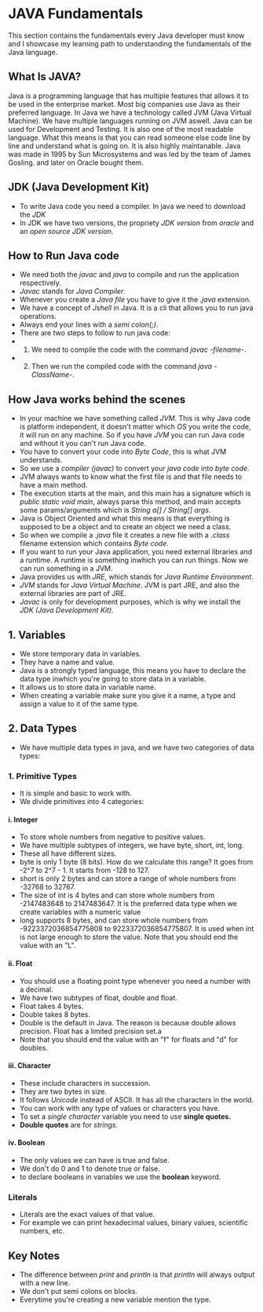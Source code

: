 # JAVA Fundamentals

This section contains the fundamentals every Java developer must know and I showcase my learning path to understanding the fundamentals of the Java language.

## What Is JAVA?

Java is a programming language that has multiple features that allows it to be used in the enterprise market. Most big companies use Java as their preferred language. In Java we have a technology called JVM (Java Virtual Machine). We have multiple languages running on JVM aswell. Java can be used for Development and Testing. It is also one of the most readable language. What this means is that you can read someone else code line by line and understand what is going on. It is also highly maintanable.
Java was made in 1995 by Sun Microsystems and was led by the team of James Gosling. and later on Oracle bought them.

## JDK (Java Development Kit)

- To write Java code you need a compiler. In java we need to download the _JDK_
- In JDK we have two versions, the propriety _JDK version_ from _oracle_ and an _open source JDK version_.

## How to Run Java code

- We need both the _javac_ and _java_ to compile and run the application respectively.
- _Javac_ stands for _Java Compiler_.
- Whenever you create a _Java file_ you have to give it the _.java_ extension.
- We have a concept of _Jshell_ in Java. It is a cli that allows you to run java operations.
- Always end your lines with a _semi colon(;)_.
- There are two steps to follow to run java code:
- 1. We need to compile the code with the command _javac -filename-_.
- 2. Then we run the compiled code with the command _java -ClassName-_.

## How Java works behind the scenes

- In your machine we have something called _JVM_. This is why Java code is platform independent, it doesn't matter which _OS_ you write the code, it will run on any machine. So if you have _JVM_ you can run Java code and without it you can't run Java code.
- You have to convert your code into _Byte Code_, this is what JVM understands.
- So we use a _compiler (javac)_ to convert your _java code_ into _byte code_.
- JVM always wants to know what the first file is and that file needs to have a main method.
- The execution starts at the main, and this main has a signature which is _public static void main_, always parse this method, and main accepts some params/arguments which is _String a[] / String[] args_.
- Java is Object Oriented and what this means is that everything is supposed to be a object and to create an object we need a class.
- So when we compile a _.java_ file it creates a new file with a _.class_ filename extension which contains _Byte code_.
- If you want to run your Java application, you need external libraries and a runtime. A runtime is something inwhich you can run things. Now we can run something in a JVM.
- Java provides us with _JRE_, which stands for _Java Runtime Environment_.
- _JVM_ stands for _Java Virtual Machine_. JVM is part JRE, and also the external libraries are part of JRE.
- _Javac_ is only for development purposes, which is why we install the _JDK (Java Development Kit)_.

## 1. Variables

- We store temporary data in variables.
- They have a name and value.
- Java is a strongly typed language, this means you have to declare the data type inwhich you're going to store data in a variable.
- It allows us to store data in variable name.
- When creating a variable make sure you give it a name, a type and assign a value to it of the same type.

## 2. Data Types

- We have multiple data types in java, and we have two categories of data types:

### 1. Primitive Types

- It is simple and basic to work with.
- We divide primitives into 4 categories:

#### i. Integer

- To store whole numbers from negative to positive values.
- We have multiple subtypes of integers, we have byte, short, int, long.
- These all have different sizes.
- byte is only 1 byte (8 bits). How do we calculate this range? It goes from -2^7 to 2^7 - 1. It starts from -128 to 127.
- short is only 2 bytes and can store a range of whole numbers from -32768 to 32767.
- The size of int is 4 bytes and can store whole numbers from -2147483648 to 2147483647. It is the preferred data type when we create variables with a numeric value
- long supports 8 bytes, and can store whole numbers from -9223372036854775808 to 9223372036854775807. It is used when int is not large enough to store the value. Note that you should end the value with an "L".

#### ii. Float

- You should use a floating point type whenever you need a number with a decimal.
- We have two subtypes of float, double and float.
- Float takes 4 bytes.
- Double takes 8 bytes.
- Double is the default in Java. The reason is because double allows precision. Float has a limited precision set.a
- Note that you should end the value with an "f" for floats and "d" for doubles.

#### iii. Character

- These include characters in succession.
- They are two bytes in size.
- It follows _Unicode_ instead of ASCII. It has all the characters in the world.
- You can work with any type of values or characters you have.
- To set a _single character_ variable you need to use **single quotes.**
- **Double quotes** are for _strings_.

#### iv. Boolean

- The only values we can have is true and false.
- We don't do 0 and 1 to denote true or false.
- to declare booleans in variables we use the **boolean** keyword.

### Literals

- Literals are the exact values of that value.
- For example we can print hexadecimal values, binary values, scientific numbers, etc.

## Key Notes

- The difference between _print_ and _println_ is that _println_ will always output with a new line.
- We don't put semi colons on blocks.
- Everytime you're creating a new variable mention the type.
